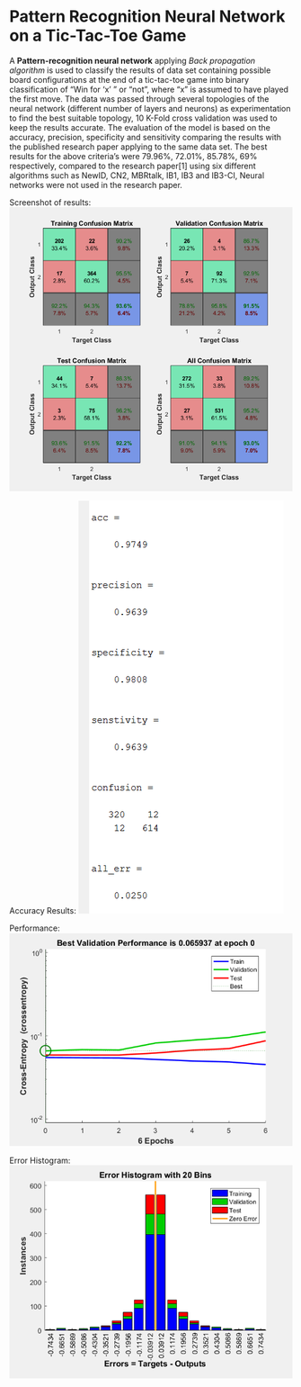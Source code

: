 # Pattern Recognition Neural Network on a Tic-Tac-Toe Game

A **Pattern-recognition neural network** applying _Back propagation
algorithm_ is used to classify the results of data set containing possible board
configurations at the end of a tic-tac-toe game into binary classification of “Win
for ‘x’ ” or “not”, where “x” is assumed to have played the first move. The data
was passed through several topologies of the neural network (different number
of layers and neurons) as experimentation to find the best suitable topology, 10
K-Fold cross validation was used to keep the results accurate. The evaluation of
the model is based on the accuracy, precision, specificity and sensitivity
comparing the results with the published research paper applying to the same
data set. The best results for the above criteria’s were 79.96%, 72.01%,
85.78%, 69% respectively, compared to the research paper[1] using six
different algorithms such as NewID, CN2, MBRtalk, IB1, IB3 and IB3-CI,
Neural networks were not used in the research paper.

Screenshot of results:
![Classification result](https://github.com/SukritGupta17/Neural-Network-Projects/blob/master/Tic-Tac-Toe_Classification/Results/tic_tac_toe_63_64.PNG)

Accuracy Results:
![accuracy precision](https://github.com/SukritGupta17/Neural-Network-Projects/blob/master/Tic-Tac-Toe_Classification/Results/result_tic_tac_toe_63_64.PNG)

Performance:
![performance graph](https://github.com/SukritGupta17/Neural-Network-Projects/blob/master/Tic-Tac-Toe_Classification/Results/performance.PNG)

Error Histogram:
![](https://github.com/SukritGupta17/Neural-Network-Projects/blob/master/Tic-Tac-Toe_Classification/Results/error_hist.PNG)
